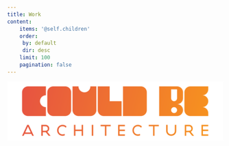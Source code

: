 ```yaml
---
title: Work
content:
	items: '@self.children'
	order:
	 by: default
	 dir: desc
	limit: 100
	pagination: false
---
```


![](cba_logo_grad.svg?style=width:70%;margin-top:15%;margin-left:15%;margin-bottom:20%)

